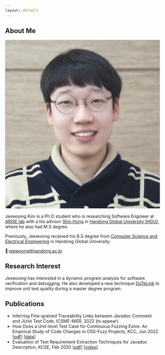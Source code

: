 ```yaml
---
layout: default
---
```


## About Me

<img class="profile-picture" src="jwkim-rev.jpg">

Jeewoong Kim is a Ph.D student who is researching Software Engineer at [ARISE lab](https://arise.handong.edu) with a his advisor [Shin Hong](https://hongshin.github.io) in [Handong Global University (HGU)](https://handong.edu), where he also had M.S degree.

Previously, Jeewoong received his B.S degree from [Computer Science and Electrical Engineering](https://csee.handong.edu) in Handong Global University.

📧:[jeewoong@handong.ac.kr](mailto:jeewoong@handong.ac.kr) 


## Research Interest

Jeewoong has interested in a dynamic program analysis for software verification and debugging. He also developed a new technique [DoTeLink](https://github.com/arise-handong/dotelink) to improve unit test quality during a master degree program.


## Publications

- Inferring Fine-grained Traceability Links between Javadoc Comment and JUnit Test Code, ICSME-NIER, 2022 (to appear)
- How Does a Unit-level Test Case for Continuous Fuzzing Eolve: An Empirical Study of Code Changes in OSS-Fuzz Projects, KCC, Jun 2022 \[[pdf](/pubs/kcc22_oss-fuzz-change.pdf)\] \[[data](https://github.com/ARISE-Handong/oss-fuzz-study)\]
- Evaluation of Test Requirement Extraction Techniques for Javadoc Description, KCSE, Feb 2020 \[[pdf](/pubs/kcse20-javadoc.pdf)\] \[[video](https://www.youtube.com/watch?v=gjiPzHg5Ohw)\]
